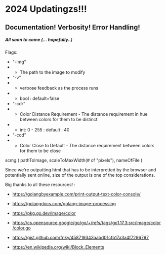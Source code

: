 # 2024 Updatingzs!!!
## Documentation! Verbosity! Error Handling!
##### All soon to come (... hopefully..)



Flags:
- "-img"
- - The path to the image to modify
- "-v" 
- - verbose feedback as the process runs
- - bool : default=false
- "-cdr"
- - Color Distance Requirement - The distance requirement in hue between colors for them to be distinct
- - int: 0 - 255 : default : 40
- "-ccd" 
- - Color Close to Default - The distance requirement between colors for them to be close







scmg ( pathToImage, scaleToMaxWidth(# of "pixels"), nameOfFile )

Since we're outputting html that has to be interpretted by the browser and potentially sent online, size of the output is one of the top considerations.

Big thanks to all these resources! :
- https://golangbyexample.com/print-output-text-color-console/
- https://golangdocs.com/golang-image-processing

- https://pkg.go.dev/image/color
- https://cs.opensource.google/go/go/+/refs/tags/go1.17.3:src/image/color/color.go
- https://gist.github.com/fnky/458719343aabd01cfb17a3a4f7296797
- https://en.wikipedia.org/wiki/Block_Elements

